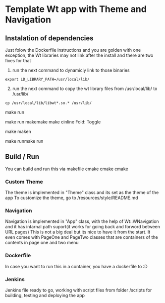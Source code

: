 # Template Wt app with Theme and Navigation

## Instalation of dependencies

Just folow the Dockerfile instructions and you are golden with one exception, the Wt libraries may not link after the install and there are two fixes for that

1. run the next command to dynamicly link to those binaries

```
export LD_LIBRARY_PATH=/usr/local/lib/
```

2. run the next command to copy the wt library files from /usr/local/lib/ to /usr/lib/

```
cp /usr/local/lib/libwt*.so.* /usr/lib/
```

make run

make run
makemake
make
cinline Fold: Toggle

make
maken

make runmake run

## Build / Run

You can build and run this via makefile
cmake
cmake
cmake

### Custom Theme

The theme is implemented in "Theme" class and its set as the theme of the app
To customize the theme, go to /resources/style/README.md

### Navigation

Navigation is implemented in "App" class, with the help of Wt::WNavigation and it has intarnal path suport(it works for going back and forword between URL pages)
This is not a big deal but its nice to have it from the start. It even comes with PageOne and PageTwo classes that are containers of the contents in page one and two menu

### Dockerfile

In case you want to run this in a container, you have a dockerfile to :D

### Jenkins

Jenkins file ready to go, working with script files from folder /scripts for building, testing and deploying the app
